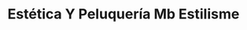---
title: "Estética Y Peluquería Mb Estilisme"
url: /torrent/estetica-y-peluqueria-mb-estilisme/
shop: Kosmetik
---